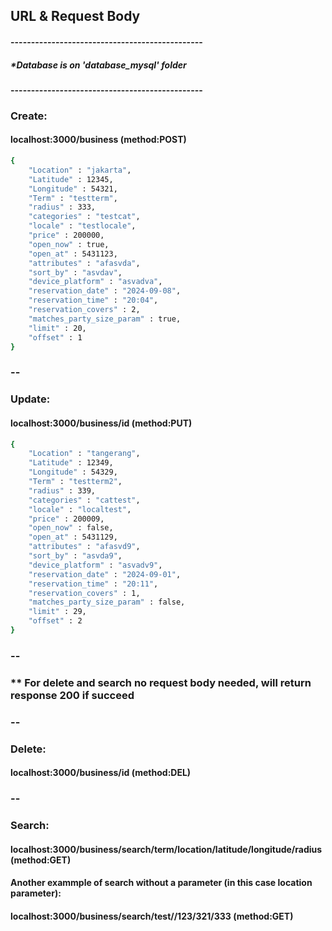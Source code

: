 ## URL & Request Body

#### -----------------------------------------------
##### *Database is on 'database_mysql' folder
#### -----------------------------------------------

### Create:
#### localhost:3000/business (method:POST)
```sh
{
    "Location" : "jakarta",
    "Latitude" : 12345,
    "Longitude" : 54321,
    "Term" : "testterm",
    "radius" : 333,
    "categories" : "testcat",
    "locale" : "testlocale",
    "price" : 200000,
    "open_now" : true,
    "open_at" : 5431123,
    "attributes" : "afasvda",
    "sort_by" : "asvdav",
    "device_platform" : "asvadva",
    "reservation_date" : "2024-09-08",
    "reservation_time" : "20:04",
    "reservation_covers" : 2,
    "matches_party_size_param" : true,
    "limit" : 20,
    "offset" : 1
}
```
### --

### Update:
#### localhost:3000/business/id (method:PUT)

```sh
{
    "Location" : "tangerang",
    "Latitude" : 12349,
    "Longitude" : 54329,
    "Term" : "testterm2",
    "radius" : 339,
    "categories" : "cattest",
    "locale" : "localtest",
    "price" : 200009,
    "open_now" : false,
    "open_at" : 5431129,
    "attributes" : "afasvd9",
    "sort_by" : "asvda9",
    "device_platform" : "asvadv9",
    "reservation_date" : "2024-09-01",
    "reservation_time" : "20:11",
    "reservation_covers" : 1,
    "matches_party_size_param" : false,
    "limit" : 29,
    "offset" : 2
}
```
### --

### ** For delete and search no request body needed, will return response 200 if succeed

### --

### Delete:
#### localhost:3000/business/id (method:DEL)

### --

### Search:
#### localhost:3000/business/search/term/location/latitude/longitude/radius (method:GET)

#### Another exammple of search without a parameter (in this case location parameter):
#### localhost:3000/business/search/test//123/321/333 (method:GET)